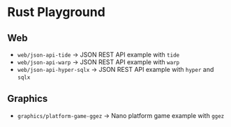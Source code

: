 # Rust Playground

## Web

- `web/json-api-tide` -> JSON REST API example with `tide`
- `web/json-api-warp` -> JSON REST API example with `warp`
- `web/json-api-hyper-sqlx` -> JSON REST API example with `hyper` and `sqlx`

## Graphics

- `graphics/platform-game-ggez` -> Nano platform game example with `ggez`
